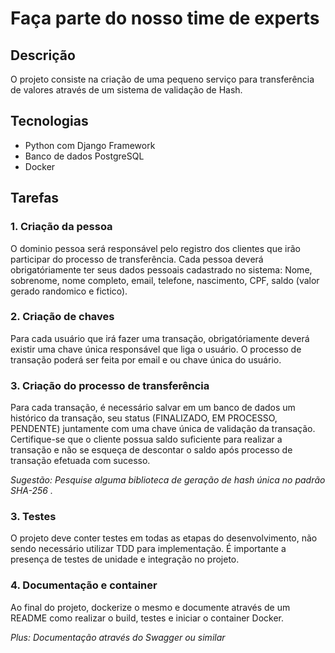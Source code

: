 
# Faça parte do nosso time de experts 

## Descrição
O projeto consiste na criação de uma pequeno serviço para transferência de valores através de um sistema de validação de Hash.

## Tecnologias
- Python com Django Framework
- Banco de dados PostgreSQL
- Docker

## Tarefas

### 1. Criação da pessoa
O dominio pessoa será responsável pelo registro dos clientes que irão participar do processo de transferência. Cada pessoa deverá obrigatóriamente ter seus dados pessoais cadastrado no sistema: Nome, sobrenome, nome completo, email, telefone, nascimento, CPF, saldo (valor gerado randomico e fictico). 

### 2. Criação de chaves
Para cada usuário que irá fazer uma transação, obrigatóriamente deverá existir uma chave única responsável que liga o usuário. O processo de transação poderá ser feita por email e ou chave única do usuário.

### 3. Criação do processo de transferência
Para cada transação, é necessário salvar em um banco de dados um histórico da transação, seu status (FINALIZADO, EM PROCESSO, PENDENTE) juntamente com uma chave única de validação da transação. Certifique-se que o cliente possua saldo suficiente para realizar a transação e não se esqueça de descontar o saldo após processo de transação efetuada com sucesso.

*Sugestão: Pesquise alguma biblioteca de geração de hash única no padrão SHA-256 .*

### 3. Testes
O projeto deve conter testes em todas as etapas do desenvolvimento, não sendo necessário utilizar TDD para implementação. É importante a presença de testes de unidade e integração no projeto. 

### 4. Documentação e container
Ao final do projeto, dockerize o mesmo e documente através de um README como realizar o build, testes e iniciar o container Docker.

*Plus: Documentação através do Swagger ou similar*
